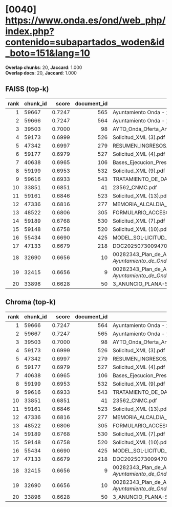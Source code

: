 # [0040] https://www.onda.es/ond/web_php/index.php?contenido=subapartados_woden&id_boto=151&lang=10

**Overlap chunks**: 20, **Jaccard**: 1.000  
**Overlap docs**: 20, **Jaccard**: 1.000

## FAISS (top-k)
rank | chunk_id | score | document_id | title
---:|---|---:|---:|---
1 | 59667 | 0.7247 | 565 | Ayuntamiento Onda - www.onda.es
2 | 59666 | 0.7247 | 564 | Ayuntamiento Onda - www.onda.es
3 | 39503 | 0.7000 | 98 | AYTO_Onda_Oferta_Anexo_I_firmado.pdf.pdf
4 | 59173 | 0.6999 | 526 | Solicitud_XML (3).pdf
5 | 47342 | 0.6997 | 279 | RESUMEN_INGRESOS_2025.pdf_1742285328909.pdf
6 | 59177 | 0.6979 | 527 | Solicitud_XML (4).pdf
7 | 40638 | 0.6965 | 106 | Bases_Ejecucion_Presupuesto_2025.pdf
8 | 59199 | 0.6953 | 532 | Solicitud_XML (9).pdf
9 | 59616 | 0.6933 | 543 | TRATAMIENTO_DE_DATOS.pdf
10 | 33851 | 0.6851 | 41 | 23562_CNMC.pdf
11 | 59161 | 0.6846 | 523 | Solicitud_XML (13).pdf
12 | 47336 | 0.6816 | 277 | MEMORIA_ALCALDIA_PRESUPUESTO_2025.pdf_1742285328938.pdf
13 | 48522 | 0.6806 | 305 | FORMULARIO_ACCESO_PID.pdf
14 | 59189 | 0.6768 | 530 | Solicitud_XML (7).pdf
15 | 59148 | 0.6758 | 520 | Solicitud_XML (10).pdf
16 | 55434 | 0.6690 | 425 | MODEL_SOL·LICITUD_ESCOLETA_ESTIU_2025 (1).pdf
17 | 47133 | 0.6679 | 218 | DOC20250730094702ANEXO_I_signed.pdf.pdf
18 | 32690 | 0.6656 | 10 | 00282343_Plan_de_Adecuacion_al_ENS_-_Ayuntamiento_de_Onda_(1).pdf.pdf
19 | 32415 | 0.6656 | 9 | 00282343_Plan_de_Adecuacion_al_ENS_-_Ayuntamiento_de_Onda_(1).pdf (1).pdf
20 | 33898 | 0.6628 | 50 | 3_ANUNCIO_PLANA-SOLAR.pdf

## Chroma (top-k)
rank | chunk_id | score | document_id | title
---:|---|---:|---:|---
1 | 59666 | 0.7247 | 564 | Ayuntamiento Onda - www.onda.es
2 | 59667 | 0.7247 | 565 | Ayuntamiento Onda - www.onda.es
3 | 39503 | 0.7000 | 98 | AYTO_Onda_Oferta_Anexo_I_firmado.pdf.pdf
4 | 59173 | 0.6999 | 526 | Solicitud_XML (3).pdf
5 | 47342 | 0.6997 | 279 | RESUMEN_INGRESOS_2025.pdf_1742285328909.pdf
6 | 59177 | 0.6979 | 527 | Solicitud_XML (4).pdf
7 | 40638 | 0.6965 | 106 | Bases_Ejecucion_Presupuesto_2025.pdf
8 | 59199 | 0.6953 | 532 | Solicitud_XML (9).pdf
9 | 59616 | 0.6933 | 543 | TRATAMIENTO_DE_DATOS.pdf
10 | 33851 | 0.6851 | 41 | 23562_CNMC.pdf
11 | 59161 | 0.6846 | 523 | Solicitud_XML (13).pdf
12 | 47336 | 0.6816 | 277 | MEMORIA_ALCALDIA_PRESUPUESTO_2025.pdf_1742285328938.pdf
13 | 48522 | 0.6806 | 305 | FORMULARIO_ACCESO_PID.pdf
14 | 59189 | 0.6768 | 530 | Solicitud_XML (7).pdf
15 | 59148 | 0.6758 | 520 | Solicitud_XML (10).pdf
16 | 55434 | 0.6690 | 425 | MODEL_SOL·LICITUD_ESCOLETA_ESTIU_2025 (1).pdf
17 | 47133 | 0.6679 | 218 | DOC20250730094702ANEXO_I_signed.pdf.pdf
18 | 32415 | 0.6656 | 9 | 00282343_Plan_de_Adecuacion_al_ENS_-_Ayuntamiento_de_Onda_(1).pdf (1).pdf
19 | 32690 | 0.6656 | 10 | 00282343_Plan_de_Adecuacion_al_ENS_-_Ayuntamiento_de_Onda_(1).pdf.pdf
20 | 33898 | 0.6628 | 50 | 3_ANUNCIO_PLANA-SOLAR.pdf
